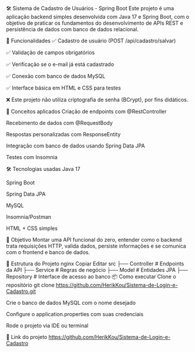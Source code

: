🛠️ Sistema de Cadastro de Usuários - Spring Boot
Este projeto é uma aplicação backend simples desenvolvida com Java 17 e Spring Boot, com o objetivo de praticar os fundamentos do desenvolvimento de APIs REST e persistência de dados com banco de dados relacional.

🚀 Funcionalidades
✅ Cadastro de usuário (POST /api/cadastro/salvar)

✅ Validação de campos obrigatórios

✅ Verificação se o e-mail já está cadastrado

✅ Conexão com banco de dados MySQL

✅ Interface básica em HTML e CSS para testes

❌ Este projeto não utiliza criptografia de senha (BCrypt), por fins didáticos.

🧠 Conceitos aplicados
Criação de endpoints com @RestController

Recebimento de dados com @RequestBody

Respostas personalizadas com ResponseEntity

Integração com banco de dados usando Spring Data JPA

Testes com Insomnia

🛠️ Tecnologias usadas
Java 17

Spring Boot

Spring Data JPA

MySQL

Insomnia/Postman

HTML + CSS simples

🎯 Objetivo
Montar uma API funcional do zero, entender como o backend trata requisições HTTP, valida dados, persiste informações e se comunica com o frontend e banco de dados.

📂 Estrutura do Projeto
nginx
Copiar
Editar
src
├── Controller      # Endpoints da API
├── Service         # Regras de negócio
├── Model           # Entidades JPA
├── Repository      # Interface de acesso ao banco
📦 Como executar
Clone o repositório
git clone https://github.com/HerikKou/Sistema-de-Login-e-Cadastro.git

Crie o banco de dados MySQL com o nome desejado

Configure o application.properties com suas credenciais

Rode o projeto via IDE ou terminal

🔗 Link do projeto
https://github.com/HerikKou/Sistema-de-Login-e-Cadastro

